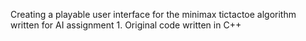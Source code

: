 Creating a playable user interface for the minimax tictactoe algorithm written for AI assignment 1. 
Original code written in C++
